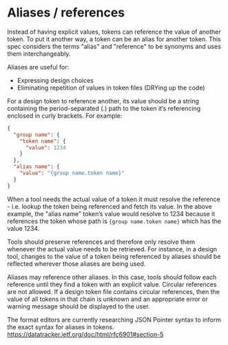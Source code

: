 # Aliases / references

Instead of having explicit values, tokens can reference the value of another token. To put it another way, a token can be an alias for another token. This spec considers the terms "alias" and "reference" to be synonyms and uses them interchangeably.

Aliases are useful for:

- Expressing design choices
- Eliminating repetition of values in token files (DRYing up the code)

For a design token to reference another, its value should be a string containing the period-separated (.) path to the token it’s referencing enclosed in curly brackets. For example:

<aside class="example">

```json
{
  "group name": {
    "token name": {
      "value": 1234
    }
  },
  "alias name": {
    "value": "{group name.token name}"
  }
}
```

</aside>

When a tool needs the actual value of a token it must resolve the reference - i.e. lookup the token being referenced and fetch its value. In the above example, the "alias name" token’s value would resolve to 1234 because it references the token whose path is `{group name.token name}` which has the value 1234.

Tools should preserve references and therefore only resolve them whenever the actual value needs to be retrieved. For instance, in a design tool, changes to the value of a token being referenced by aliases should be reflected wherever those aliases are being used.

Aliases may reference other aliases. In this case, tools should follow each reference until they find a token with an explicit value. Circular references are not allowed. If a design token file contains circular references, then the value of all tokens in that chain is unknown and an appropriate error or warning message should be displayed to the user.

<p class="ednote" title="JSON Pointer syntax">
  The format editors are currently researching JSON Pointer syntax to inform the exact syntax for aliases in tokens. <a href="https://datatracker.ietf.org/doc/html/rfc6901#section-5">https://datatracker.ietf.org/doc/html/rfc6901#section-5</a>
</p>
